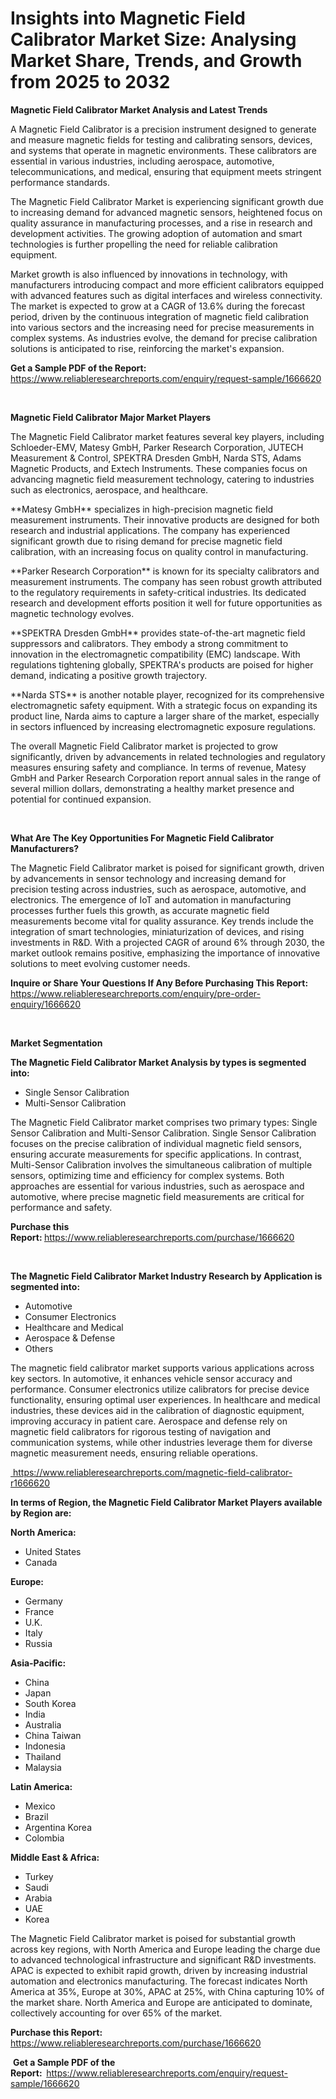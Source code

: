 <p><h1>Insights into Magnetic Field Calibrator Market Size: Analysing Market Share, Trends, and Growth from 2025 to 2032</h1></p><p><strong>Magnetic Field Calibrator Market Analysis and Latest Trends</strong></p>
<p><p>A Magnetic Field Calibrator is a precision instrument designed to generate and measure magnetic fields for testing and calibrating sensors, devices, and systems that operate in magnetic environments. These calibrators are essential in various industries, including aerospace, automotive, telecommunications, and medical, ensuring that equipment meets stringent performance standards.</p><p>The Magnetic Field Calibrator Market is experiencing significant growth due to increasing demand for advanced magnetic sensors, heightened focus on quality assurance in manufacturing processes, and a rise in research and development activities. The growing adoption of automation and smart technologies is further propelling the need for reliable calibration equipment. </p><p>Market growth is also influenced by innovations in technology, with manufacturers introducing compact and more efficient calibrators equipped with advanced features such as digital interfaces and wireless connectivity. The market is expected to grow at a CAGR of 13.6% during the forecast period, driven by the continuous integration of magnetic field calibration into various sectors and the increasing need for precise measurements in complex systems. As industries evolve, the demand for precise calibration solutions is anticipated to rise, reinforcing the market's expansion.</p></p>
<p><strong>Get a Sample PDF of the Report:&nbsp;</strong> <a href="https://www.reliableresearchreports.com/enquiry/request-sample/1666620?utm_campaign=3104&utm_medium=2&utm_source=Github&utm_content=ia&utm_term=18042025&utm_id=magnetic-field-calibrator">https://www.reliableresearchreports.com/enquiry/request-sample/1666620</a></p>
<p>&nbsp;</p>
<p><strong>Magnetic Field Calibrator Major Market Players</strong></p>
<p><p>The Magnetic Field Calibrator market features several key players, including Schloeder-EMV, Matesy GmbH, Parker Research Corporation, JUTECH Measurement & Control, SPEKTRA Dresden GmbH, Narda STS, Adams Magnetic Products, and Extech Instruments. These companies focus on advancing magnetic field measurement technology, catering to industries such as electronics, aerospace, and healthcare.</p><p>**Matesy GmbH** specializes in high-precision magnetic field measurement instruments. Their innovative products are designed for both research and industrial applications. The company has experienced significant growth due to rising demand for precise magnetic field calibration, with an increasing focus on quality control in manufacturing.</p><p>**Parker Research Corporation** is known for its specialty calibrators and measurement instruments. The company has seen robust growth attributed to the regulatory requirements in safety-critical industries. Its dedicated research and development efforts position it well for future opportunities as magnetic technology evolves.</p><p>**SPEKTRA Dresden GmbH** provides state-of-the-art magnetic field suppressors and calibrators. They embody a strong commitment to innovation in the electromagnetic compatibility (EMC) landscape. With regulations tightening globally, SPEKTRA's products are poised for higher demand, indicating a positive growth trajectory.</p><p>**Narda STS** is another notable player, recognized for its comprehensive electromagnetic safety equipment. With a strategic focus on expanding its product line, Narda aims to capture a larger share of the market, especially in sectors influenced by increasing electromagnetic exposure regulations.</p><p>The overall Magnetic Field Calibrator market is projected to grow significantly, driven by advancements in related technologies and regulatory measures ensuring safety and compliance. In terms of revenue, Matesy GmbH and Parker Research Corporation report annual sales in the range of several million dollars, demonstrating a healthy market presence and potential for continued expansion.</p></p>
<p>&nbsp;</p>
<p><strong>What Are The Key Opportunities For Magnetic Field Calibrator Manufacturers?</strong></p>
<p><p>The Magnetic Field Calibrator market is poised for significant growth, driven by advancements in sensor technology and increasing demand for precision testing across industries, such as aerospace, automotive, and electronics. The emergence of IoT and automation in manufacturing processes further fuels this growth, as accurate magnetic field measurements become vital for quality assurance. Key trends include the integration of smart technologies, miniaturization of devices, and rising investments in R&D. With a projected CAGR of around 6% through 2030, the market outlook remains positive, emphasizing the importance of innovative solutions to meet evolving customer needs.</p></p>
<p><strong>Inquire or Share Your Questions If Any Before Purchasing This Report:</strong> <a href="https://www.reliableresearchreports.com/enquiry/pre-order-enquiry/1666620?utm_campaign=3104&utm_medium=2&utm_source=Github&utm_content=ia&utm_term=18042025&utm_id=magnetic-field-calibrator">https://www.reliableresearchreports.com/enquiry/pre-order-enquiry/1666620</a></p>
<p>&nbsp;</p>
<p><strong>Market Segmentation</strong></p>
<p><strong>The Magnetic Field Calibrator Market Analysis by types is segmented into:</strong></p>
<p><ul><li>Single Sensor Calibration</li><li>Multi-Sensor Calibration</li></ul></p>
<p><p>The Magnetic Field Calibrator market comprises two primary types: Single Sensor Calibration and Multi-Sensor Calibration. Single Sensor Calibration focuses on the precise calibration of individual magnetic field sensors, ensuring accurate measurements for specific applications. In contrast, Multi-Sensor Calibration involves the simultaneous calibration of multiple sensors, optimizing time and efficiency for complex systems. Both approaches are essential for various industries, such as aerospace and automotive, where precise magnetic field measurements are critical for performance and safety.</p></p>
<p><strong>Purchase this Report:&nbsp;</strong><a href="https://www.reliableresearchreports.com/purchase/1666620?utm_campaign=3104&utm_medium=2&utm_source=Github&utm_content=ia&utm_term=18042025&utm_id=magnetic-field-calibrator">https://www.reliableresearchreports.com/purchase/1666620</a></p>
<p>&nbsp;</p>
<p><strong>The Magnetic Field Calibrator Market Industry Research by Application is segmented into:</strong></p>
<p><ul><li>Automotive</li><li>Consumer Electronics</li><li>Healthcare and Medical</li><li>Aerospace & Defense</li><li>Others</li></ul></p>
<p><p>The magnetic field calibrator market supports various applications across key sectors. In automotive, it enhances vehicle sensor accuracy and performance. Consumer electronics utilize calibrators for precise device functionality, ensuring optimal user experiences. In healthcare and medical industries, these devices aid in the calibration of diagnostic equipment, improving accuracy in patient care. Aerospace and defense rely on magnetic field calibrators for rigorous testing of navigation and communication systems, while other industries leverage them for diverse magnetic measurement needs, ensuring reliable operations.</p></p>
<p><a href="https://www.reliableresearchreports.com/magnetic-field-calibrator-r1666620?utm_campaign=3104&utm_medium=2&utm_source=Github&utm_content=ia&utm_term=18042025&utm_id=magnetic-field-calibrator">&nbsp;https://www.reliableresearchreports.com/magnetic-field-calibrator-r1666620</a></p>
<p><strong>In terms of Region, the Magnetic Field Calibrator Market Players available by Region are:</strong></p>
<p>
    <p> <strong> North America: </strong>
        <ul>
            <li>United States</li>
            <li>Canada</li>
        </ul>
        </p> 
    <p> <strong> Europe: </strong>
        <ul>
            <li>Germany</li>
            <li>France</li>
            <li>U.K.</li>
            <li>Italy</li>
            <li>Russia</li>
        </ul>
        </p> 
    <p> <strong> Asia-Pacific: </strong>
        <ul>
            <li>China</li>
            <li>Japan</li>
            <li>South Korea</li>
            <li>India</li>
            <li>Australia</li>
            <li>China Taiwan</li>
            <li>Indonesia</li>
            <li>Thailand</li>
            <li>Malaysia</li>
        </ul>
        </p> 
    <p> <strong> Latin America: </strong>
        <ul>
            <li>Mexico</li>
            <li>Brazil</li>
            <li>Argentina Korea</li>
            <li>Colombia</li>
        </ul>
        </p> 
    <p> <strong> Middle East & Africa: </strong>
        <ul>
            <li>Turkey</li>
            <li>Saudi</li>
            <li>Arabia</li>
            <li>UAE</li>
            <li>Korea</li>
        </ul>
    </p>
    </p>
<p><p>The Magnetic Field Calibrator market is poised for substantial growth across key regions, with North America and Europe leading the charge due to advanced technological infrastructure and significant R&D investments. APAC is expected to exhibit rapid growth, driven by increasing industrial automation and electronics manufacturing. The forecast indicates North America at 35%, Europe at 30%, APAC at 25%, with China capturing 10% of the market share. North America and Europe are anticipated to dominate, collectively accounting for over 65% of the market.</p></p>
<p><strong>Purchase this Report: </strong><a href="https://www.reliableresearchreports.com/purchase/1666620?utm_campaign=3104&utm_medium=2&utm_source=Github&utm_content=ia&utm_term=18042025&utm_id=magnetic-field-calibrator">https://www.reliableresearchreports.com/purchase/1666620</a></p>
<p>&nbsp;<strong>Get a Sample PDF of the Report:&nbsp;&nbsp;</strong><a href="https://www.reliableresearchreports.com/enquiry/request-sample/1666620?utm_campaign=3104&utm_medium=2&utm_source=Github&utm_content=ia&utm_term=18042025&utm_id=magnetic-field-calibrator">https://www.reliableresearchreports.com/enquiry/request-sample/1666620</a></p>
<p><strong></strong></p>
<p><p></p><p></p><p></p></p>